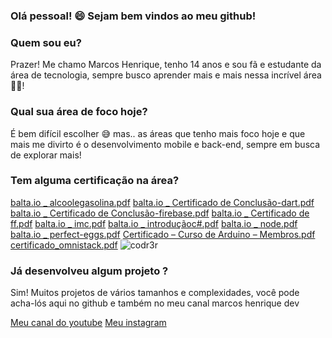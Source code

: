 <h3>Olá pessoal! 😄 Sejam bem vindos ao meu github!</h3>

<h3>Quem sou eu?</h3>

<p>Prazer! Me chamo Marcos Henrique, tenho 14 anos e sou fã e estudante da área de tecnologia, sempre busco aprender mais e mais nessa incrível área 👨‍💻! </p>

<h3>Qual sua área de foco hoje?</h3>

<p>É bem difícil escolher 😅 mas.. as áreas que tenho mais foco hoje e que mais me divirto é o desenvolvimento mobile e back-end, sempre em busca de explorar mais!</p>

<h3>Tem alguma certificação na área? </h3>

[balta.io _ alcoolegasolina.pdf](https://github.com/marcoshenrique-dev/marcoshenrique-dev/files/4925229/balta.io._.alcoolegasolina.pdf)
[balta.io _ Certificado de Conclusão-dart.pdf](https://github.com/marcoshenrique-dev/marcoshenrique-dev/files/4925230/balta.io._.Certificado.de.Conclusao-dart.pdf)
[balta.io _ Certificado de Conclusão-firebase.pdf](https://github.com/marcoshenrique-dev/marcoshenrique-dev/files/4925232/balta.io._.Certificado.de.Conclusao-firebase.pdf)
[balta.io _ Certificado de ff.pdf](https://github.com/marcoshenrique-dev/marcoshenrique-dev/files/4925233/balta.io._.Certificado.de.ff.pdf)
[balta.io _ imc.pdf](https://github.com/marcoshenrique-dev/marcoshenrique-dev/files/4925234/balta.io._.imc.pdf)
[balta.io _ introduçãoc#.pdf](https://github.com/marcoshenrique-dev/marcoshenrique-dev/files/4925238/balta.io._.introducaoc.pdf)
[balta.io _ node.pdf](https://github.com/marcoshenrique-dev/marcoshenrique-dev/files/4925239/balta.io._.node.pdf)
[balta.io _ perfect-eggs.pdf](https://github.com/marcoshenrique-dev/marcoshenrique-dev/files/4925241/balta.io._.perfect-eggs.pdf)
[Certificado – Curso de Arduino – Membros.pdf](https://github.com/marcoshenrique-dev/marcoshenrique-dev/files/4925242/Certificado.Curso.de.Arduino.Membros.pdf)
[certificado_omnistack.pdf](https://github.com/marcoshenrique-dev/marcoshenrique-dev/files/4925243/certificado_omnistack.pdf)
![codr3r](https://user-images.githubusercontent.com/51785898/87546818-8bb17d80-c680-11ea-976c-da585a0d8cd3.png)

<h3>Já desenvolveu algum projeto ?</h3>

<p>Sim! Muitos projetos de vários tamanhos e complexidades, você pode acha-lós aqui no github e também no meu canal marcos henrique dev</p>

<a href="https://www.youtube.com/channel/UC3ZaLCltfI-34EQaZmWFaeg?view_as=subscriber">Meu canal do youtube</a>
<a href="https://www.instagram.com/marcoshenrique.dev/">Meu instagram</a>
